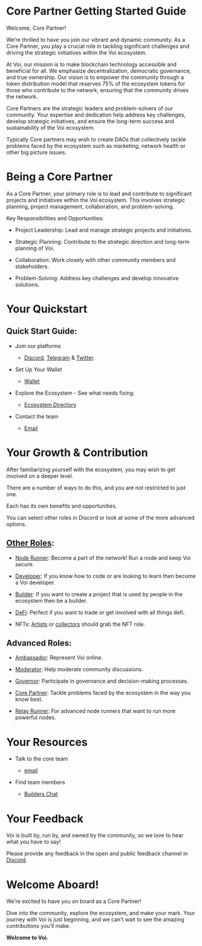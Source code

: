 # Core Partner Getting Started Guide

Welcome, Core Partner! 

We’re thrilled to have you join our vibrant and dynamic community. As a Core Partner, you play a crucial role in tackling significant challenges and driving the strategic initiatives within the Voi ecosystem.

At Voi, our mission is to make blockchain technology accessible and beneficial for all. We emphasize decentralization, democratic governance, and true ownership. Our vision is to empower the community through a token distribution model that reserves 75% of the ecosystem tokens for those who contribute to the network, ensuring that the community drives the network.

Core Partners are the strategic leaders and problem-solvers of our community. Your expertise and dedication help address key challenges, develop strategic initiatives, and ensure the long-term success and sustainability of the Voi ecosystem.

Typically Core partners may wish to create DAOs that collectively tackle problems faced by the ecosystem such as marketing, network health or other big picture issues.

# Being a Core Partner

As a Core Partner, your primary role is to lead and contribute to significant projects and initiatives within the Voi ecosystem. This involves strategic planning, project management, collaboration, and problem-solving.

Key Responsibilities and Opportunities:

- Project Leadership: Lead and manage strategic projects and initiatives.

- Strategic Planning: Contribute to the strategic direction and long-term planning of Voi.

- Collaboration: Work closely with other community members and stakeholders.

- Problem-Solving: Address key challenges and develop innovative solutions.


# Your Quickstart

## Quick Start Guide:

- Join our platforms 
    - [Discord](https://discord.gg/vnFbrJrHeW), [Telegram](https://t.me/VoiOfficial) & [Twitter](https://x.com/Voi_Net).

- Set Up Your Wallet
    - [Wallet](https://kibis.is/)

- Explore the Ecosystem - See what needs fixing.
    - [Ecosystem Directory](https://airtable.com/apphFYuejZFJJG0i6/shru2v6BXxUaAEU7O)

- Contact the team
    - [Email](mailto:projectinquiry@voi.network)

# Your Growth & Contribution

After familiarizing yourself with the ecosystem, you may wish to get involved on a deeper level. 

There are a number of ways to do this, and you are not restricted to just one. 

Each has its own benefits and opportunities. 

You can select other roles in Discord or look at some of the more advanced options.

## [Other Roles](https://discord.com/channels/1055863853633785857/1157678590196973728/1257675380454723604):
- [Node Runner](../node-runners.md): Become a part of the network! Run a node and keep Voi secure.

- [Developer](../developers.md): If you know how to code or are looking to learn then become a Voi developer.

- [Builder](../builders.md): If you want to create a project that is used by people in the ecosystem then be a builder.

- [DeFi](../traders.md): Perfect if you want to trade or get involved with all things defi.

- NFTs: [Artists](../artists.md) or [collectors](../collectors.md) should grab the NFT role.

## Advanced Roles:

- [Ambassador](ambassadors.md): Represent Voi online.

- [Moderator](moderators.md): Help moderate community discussions.

- [Governor](governors.md): Participate in governance and decision-making processes.

- [Core Partner](core-partners.md): Tackle problems faced by the ecosystem in the way you know best.

- [Relay Runner](relay-runners.md): For advanced node runners that want to run more powerful nodes.


# Your Resources

- Talk to the core team
    - [email](mailto:projectinquiry@voi.network)

- Find team members
    - [Builders Chat](https://discord.com/channels/1055863853633785857/1128671715673780264) 


# Your Feedback

Voi is built by, run by, and owned by the community, so we love to hear what you have to say! 

Please provide any feedback in the open and public feedback channel in [Discord](https://discord.com/channels/1055863853633785857/1201927574289403974).

# Welcome Aboard!

We’re excited to have you on board as a Core Partner! 

Dive into the community, explore the ecosystem, and make your mark. Your journey with Voi is just beginning, and we can’t wait to see the amazing contributions you’ll make.

**Welcome to Voi.**